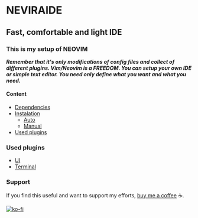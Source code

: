 # NEVIRAIDE

## Fast, comfortable and light IDE

### This is my setup of NEOVIM

**_Remember that it's only modifications of config files and collect of different plugins.
Vim/Neovim is a FREEDOM.
You can setup your own IDE or simple text editor.
You need only define what you want and what you need._**

#### Content

- [Dependencies]()
- [Instalation]()
  - [Auto]()
  - [Manual]()
- [Used plugins]()



### Used plugins

- [UI](https://github.com/RAprogramm/neviraide-ui.nvim)
- [Terminal](https://github.com/nvchad/nvterm)

### Support
If you find this useful and want to support my efforts, [buy me a coffee](https://ko-fi.com/D1D4OOJNA) ☕.

[![ko-fi](https://ko-fi.com/img/githubbutton_sm.svg)](https://ko-fi.com/D1D4OOJNA)
